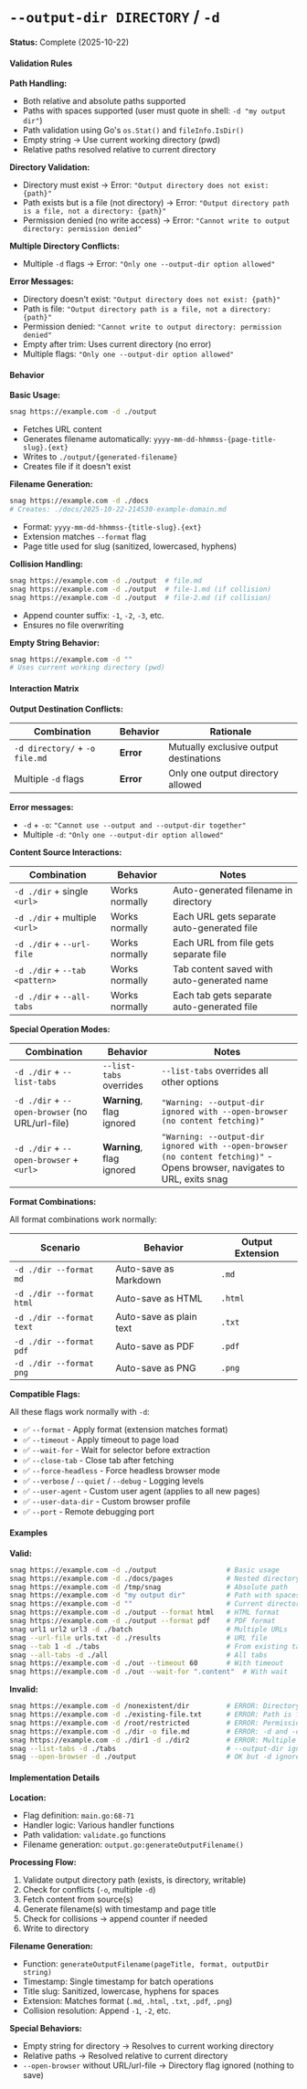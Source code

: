 # `--output-dir DIRECTORY` / `-d`

**Status:** Complete (2025-10-22)

#### Validation Rules

**Path Handling:**
- Both relative and absolute paths supported
- Paths with spaces supported (user must quote in shell: `-d "my output dir"`)
- Path validation using Go's `os.Stat()` and `fileInfo.IsDir()`
- Empty string → Use current working directory (pwd)
- Relative paths resolved relative to current directory

**Directory Validation:**
- Directory must exist → Error: `"Output directory does not exist: {path}"`
- Path exists but is a file (not directory) → Error: `"Output directory path is a file, not a directory: {path}"`
- Permission denied (no write access) → Error: `"Cannot write to output directory: permission denied"`

**Multiple Directory Conflicts:**
- Multiple `-d` flags → Error: `"Only one --output-dir option allowed"`

**Error Messages:**
- Directory doesn't exist: `"Output directory does not exist: {path}"`
- Path is file: `"Output directory path is a file, not a directory: {path}"`
- Permission denied: `"Cannot write to output directory: permission denied"`
- Empty after trim: Uses current directory (no error)
- Multiple flags: `"Only one --output-dir option allowed"`

#### Behavior

**Basic Usage:**
```bash
snag https://example.com -d ./output
```
- Fetches URL content
- Generates filename automatically: `yyyy-mm-dd-hhmmss-{page-title-slug}.{ext}`
- Writes to `./output/{generated-filename}`
- Creates file if it doesn't exist

**Filename Generation:**
```bash
snag https://example.com -d ./docs
# Creates: ./docs/2025-10-22-214530-example-domain.md
```
- Format: `yyyy-mm-dd-hhmmss-{title-slug}.{ext}`
- Extension matches `--format` flag
- Page title used for slug (sanitized, lowercased, hyphens)

**Collision Handling:**
```bash
snag https://example.com -d ./output  # file.md
snag https://example.com -d ./output  # file-1.md (if collision)
snag https://example.com -d ./output  # file-2.md (if collision)
```
- Append counter suffix: `-1`, `-2`, `-3`, etc.
- Ensures no file overwriting

**Empty String Behavior:**
```bash
snag https://example.com -d ""
# Uses current working directory (pwd)
```

#### Interaction Matrix

**Output Destination Conflicts:**

| Combination | Behavior | Rationale |
|-------------|----------|-----------|
| `-d directory/` + `-o file.md` | **Error** | Mutually exclusive output destinations |
| Multiple `-d` flags | **Error** | Only one output directory allowed |

**Error messages:**
- `-d` + `-o`: `"Cannot use --output and --output-dir together"`
- Multiple `-d`: `"Only one --output-dir option allowed"`

**Content Source Interactions:**

| Combination | Behavior | Notes |
|-------------|----------|-------|
| `-d ./dir` + single `<url>` | Works normally | Auto-generated filename in directory |
| `-d ./dir` + multiple `<url>` | Works normally | Each URL gets separate auto-generated file |
| `-d ./dir` + `--url-file` | Works normally | Each URL from file gets separate file |
| `-d ./dir` + `--tab <pattern>` | Works normally | Tab content saved with auto-generated name |
| `-d ./dir` + `--all-tabs` | Works normally | Each tab gets separate auto-generated file |

**Special Operation Modes:**

| Combination | Behavior | Notes |
|-------------|----------|-------|
| `-d ./dir` + `--list-tabs` | `--list-tabs` overrides | `--list-tabs` overrides all other options |
| `-d ./dir` + `--open-browser` (no URL/url-file) | **Warning**, flag ignored | `"Warning: --output-dir ignored with --open-browser (no content fetching)"` |
| `-d ./dir` + `--open-browser` + `<url>` | **Warning**, flag ignored | `"Warning: --output-dir ignored with --open-browser (no content fetching)"` - Opens browser, navigates to URL, exits snag |

**Format Combinations:**

All format combinations work normally:

| Scenario | Behavior | Output Extension |
|----------|----------|------------------|
| `-d ./dir --format md` | Auto-save as Markdown | `.md` |
| `-d ./dir --format html` | Auto-save as HTML | `.html` |
| `-d ./dir --format text` | Auto-save as plain text | `.txt` |
| `-d ./dir --format pdf` | Auto-save as PDF | `.pdf` |
| `-d ./dir --format png` | Auto-save as PNG | `.png` |

**Compatible Flags:**

All these flags work normally with `-d`:

- ✅ `--format` - Apply format (extension matches format)
- ✅ `--timeout` - Apply timeout to page load
- ✅ `--wait-for` - Wait for selector before extraction
- ✅ `--close-tab` - Close tab after fetching
- ✅ `--force-headless` - Force headless browser mode
- ✅ `--verbose` / `--quiet` / `--debug` - Logging levels
- ✅ `--user-agent` - Custom user agent (applies to all new pages)
- ✅ `--user-data-dir` - Custom browser profile
- ✅ `--port` - Remote debugging port

#### Examples

**Valid:**
```bash
snag https://example.com -d ./output                 # Basic usage
snag https://example.com -d ./docs/pages             # Nested directory
snag https://example.com -d /tmp/snag                # Absolute path
snag https://example.com -d "my output dir"          # Path with spaces
snag https://example.com -d ""                       # Current directory
snag https://example.com -d ./output --format html   # HTML format
snag https://example.com -d ./output --format pdf    # PDF format
snag url1 url2 url3 -d ./batch                       # Multiple URLs
snag --url-file urls.txt -d ./results                # URL file
snag --tab 1 -d ./tabs                               # From existing tab
snag --all-tabs -d ./all                             # All tabs
snag https://example.com -d ./out --timeout 60       # With timeout
snag https://example.com -d ./out --wait-for ".content"  # With wait
```

**Invalid:**
```bash
snag https://example.com -d /nonexistent/dir         # ERROR: Directory doesn't exist
snag https://example.com -d ./existing-file.txt      # ERROR: Path is file, not directory
snag https://example.com -d /root/restricted         # ERROR: Permission denied
snag https://example.com -d ./dir -o file.md         # ERROR: -d and -o conflict
snag https://example.com -d ./dir1 -d ./dir2         # ERROR: Multiple -d flags
snag --list-tabs -d ./tabs                           # --output-dir ignored, lists tabs from existing browser
snag --open-browser -d ./output                      # OK but -d ignored (nothing to fetch)
```

#### Implementation Details

**Location:**
- Flag definition: `main.go:68-71`
- Handler logic: Various handler functions
- Path validation: `validate.go` functions
- Filename generation: `output.go:generateOutputFilename()`

**Processing Flow:**
1. Validate output directory path (exists, is directory, writable)
2. Check for conflicts (`-o`, multiple `-d`)
3. Fetch content from source(s)
4. Generate filename(s) with timestamp and page title
5. Check for collisions → append counter if needed
6. Write to directory

**Filename Generation:**
- Function: `generateOutputFilename(pageTitle, format, outputDir string)`
- Timestamp: Single timestamp for batch operations
- Title slug: Sanitized, lowercase, hyphens for spaces
- Extension: Matches format (`.md`, `.html`, `.txt`, `.pdf`, `.png`)
- Collision resolution: Append `-1`, `-2`, etc.

**Special Behaviors:**
- Empty string for directory → Resolves to current working directory
- Relative paths → Resolved relative to current directory
- `--open-browser` without URL/url-file → Directory flag ignored (nothing to save)
